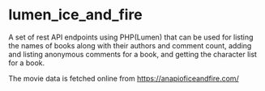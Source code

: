 # lumen_ice_and_fire
A set of rest API endpoints using PHP(Lumen) that can be used for listing the names of books along with their authors and comment count, adding and listing anonymous comments for a book, and getting the character list for a book.

The movie data is fetched online from https://anapioficeandfire.com/
